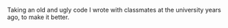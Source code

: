 Taking an old and ugly code I wrote with classmates at the university years ago, to make it better.

